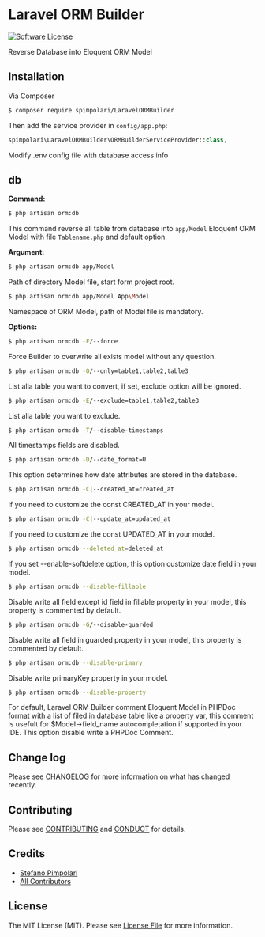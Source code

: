 # Laravel ORM Builder


[![Software License][ico-license]](LICENSE.md)


Reverse Database into Eloquent ORM Model


## Installation

Via Composer

``` bash
$ composer require spimpolari/LaravelORMBuilder
```

Then add the service provider in `config/app.php`:

```php
spimpolari\LaravelORMBuilder\ORMBuilderServiceProvider::class,
```
Modify .env config file with database access info


## db
**Command:**
```bash
$ php artisan orm:db
```
This command reverse all table from database into `app/Model` Eloquent ORM Model with file `Tablename.php` and default option.

**Argument:**
```bash
$ php artisan orm:db app/Model
```
Path of directory Model file, start form project root.

```bash
$ php artisan orm:db app/Model App\Model
```
Namespace of ORM Model, path of Model file is mandatory.

**Options:**
```bash
$ php artisan orm:db -F/--force
```
Force Builder to overwrite all exists model without any question.

```bash
$ php artisan orm:db -O/--only=table1,table2,table3
```
List alla table you want to convert, if set, exclude option will be ignored. 

```bash
$ php artisan orm:db -E/--exclude=table1,table2,table3
```
List alla table you want to exclude.

```bash
$ php artisan orm:db -T/--disable-timestamps
```
All timestamps fields are disabled.

```bash
$ php artisan orm:db -D/--date_format=U
```
This option determines how date attributes are stored in the database.

```bash
$ php artisan orm:db -C|--created_at=created_at
```
If you need to customize the const CREATED_AT in your model. 

```bash
$ php artisan orm:db -C|--update_at=updated_at
```
If you need to customize the const UPDATED_AT in your model.

```bash
$ php artisan orm:db --deleted_at=deleted_at
```
If you set --enable-softdelete option, this option customize date field in your model.

```bash
$ php artisan orm:db --disable-fillable
```
Disable write all field except id field in fillable property in your model, this property is commented by default.

```bash
$ php artisan orm:db -G/--disable-guarded
```
Disable write all field in guarded property in your model, this property is commented by default.

```bash
$ php artisan orm:db --disable-primary
```
Disable write primaryKey property in your model.

```bash
$ php artisan orm:db --disable-property
```
For default, Laravel ORM Builder comment Eloquent Model in PHPDoc format with a list of filed in database table like a property var, this comment is usefult for $Model->field_name autocompletation if supported in your IDE.
This option disable write a PHPDoc Comment.

## Change log

Please see [CHANGELOG](CHANGELOG.md) for more information on what has changed recently.


## Contributing

Please see [CONTRIBUTING](CONTRIBUTING.md) and [CONDUCT](CONDUCT.md) for details.


## Credits

- [Stefano Pimpolari][link-author]
- [All Contributors][link-contributors]

## License

The MIT License (MIT). Please see [License File](LICENSE.md) for more information.

[ico-version]: https://img.shields.io/packagist/v/spimpolari/ORMBuilder.svg?style=flat-square
[ico-license]: https://img.shields.io/badge/license-MIT-brightgreen.svg?style=flat-square
[ico-travis]: https://img.shields.io/travis/spimpolari/ORMBuilder/master.svg?style=flat-square
[ico-scrutinizer]: https://img.shields.io/scrutinizer/coverage/g/spimpolari/ORMBuilder.svg?style=flat-square
[ico-code-quality]: https://img.shields.io/scrutinizer/g/spimpolari/ORMBuilder.svg?style=flat-square
[ico-downloads]: https://img.shields.io/packagist/dt/spimpolari/ORMBuilder.svg?style=flat-square

[link-packagist]: https://packagist.org/packages/spimpolari/ORMBuilder
[link-travis]: https://travis-ci.org/spimpolari/ORMBuilder
[link-scrutinizer]: https://scrutinizer-ci.com/g/spimpolari/ORMBuilder/code-structure
[link-code-quality]: https://scrutinizer-ci.com/g/spimpolari/ORMBuilder
[link-downloads]: https://packagist.org/packages/spimpolari/ORMBuilder
[link-author]: https://github.com/spimpolari
[link-contributors]: ../../contributors
